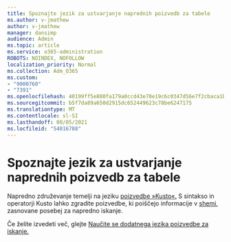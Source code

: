 ```yaml
---
title: Spoznajte jezik za ustvarjanje naprednih poizvedb za tabele
ms.author: v-jmathew
author: v-jmathew
manager: dansimp
audience: Admin
ms.topic: article
ms.service: o365-administration
ROBOTS: NOINDEX, NOFOLLOW
localization_priority: Normal
ms.collection: Adm_O365
ms.custom:
- "9000760"
- "7391"
ms.openlocfilehash: 40199ff5e880fa179a0ccd43e70e19c6c0347d56e7f2cbaca1b739dae2aede3d
ms.sourcegitcommit: b5f7da89a650d2915dc652449623c78be6247175
ms.translationtype: MT
ms.contentlocale: sl-SI
ms.lasthandoff: 08/05/2021
ms.locfileid: "54016788"
---
```

# <a name="learn-the-language-for-creating-advanced-hunting-queries"></a>Spoznajte jezik za ustvarjanje naprednih poizvedb za tabele

Napredno združevanje temelji na jeziku [poizvedbe »Kusto«.](https://go.microsoft.com/fwlink/?linkid=2144620) S sintakso in operatorji Kusto lahko zgradite poizvedbe, ki poiščejo informacije v [shemi,](https://go.microsoft.com/fwlink/?linkid=2144621) zasnovane posebej za napredno iskanje.

Če želite izvedeti več, glejte [Naučite se dodatnega jezika poizvedbe za iskanje.](https://go.microsoft.com/fwlink/?linkid=2144518)
